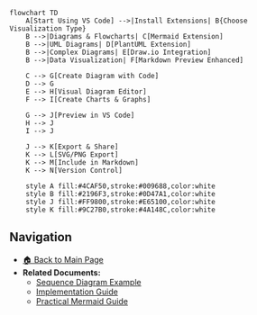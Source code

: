 ```mermaid
flowchart TD
    A[Start Using VS Code] -->|Install Extensions| B{Choose Visualization Type}
    B -->|Diagrams & Flowcharts| C[Mermaid Extension]
    B -->|UML Diagrams| D[PlantUML Extension]
    B -->|Complex Diagrams| E[Draw.io Integration]
    B -->|Data Visualization| F[Markdown Preview Enhanced]
    
    C --> G[Create Diagram with Code]
    D --> G
    E --> H[Visual Diagram Editor]
    F --> I[Create Charts & Graphs]
    
    G --> J[Preview in VS Code]
    H --> J
    I --> J
    
    J --> K[Export & Share]
    K --> L[SVG/PNG Export]
    K --> M[Include in Markdown]
    K --> N[Version Control]
    
    style A fill:#4CAF50,stroke:#009688,color:white
    style B fill:#2196F3,stroke:#0D47A1,color:white
    style J fill:#FF9800,stroke:#E65100,color:white
    style K fill:#9C27B0,stroke:#4A148C,color:white
```

## Navigation

- [🏠 Back to Main Page](README.md)
- **Related Documents:**
  - [Sequence Diagram Example](sequence_diagram_example.md)
  - [Implementation Guide](implementation_guide.md)
  - [Practical Mermaid Guide](practical_mermaid_guide.md)
